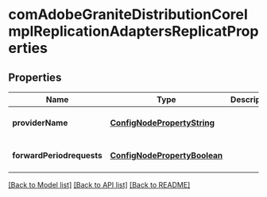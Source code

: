 # comAdobeGraniteDistributionCoreImplReplicationAdaptersReplicatProperties

## Properties
Name | Type | Description | Notes
------------ | ------------- | ------------- | -------------
**providerName** | [**ConfigNodePropertyString**](ConfigNodePropertyString.md) |  | [optional] [default to null]
**forwardPeriodrequests** | [**ConfigNodePropertyBoolean**](ConfigNodePropertyBoolean.md) |  | [optional] [default to null]

[[Back to Model list]](../README.md#documentation-for-models) [[Back to API list]](../README.md#documentation-for-api-endpoints) [[Back to README]](../README.md)


